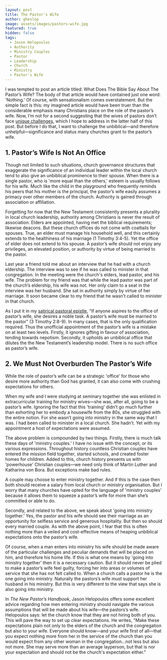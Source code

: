```yaml
---
layout: post
title: The Pastor's Wife
author: gheslop
image: assets/images/pastors-wife.jpg
featured: true
hidden: false
tags:
  - Jason Helopoulos
  - Authority
  - Ministry Couples
  - Pastor
  - Leadership
  - Church
  - Ministry
  - Pastor's Wife
---
```

I was tempted to post an article titled: What Does The Bible Say About The Pastor’s Wife? The body of that article would have contained just one word: 'Nothing.' Of course, with sensationalism comes overstatement. But the simple fact is this: my imagined article would have been truer than the considerable emphasis many Christians place on the role of the pastor’s wife. Now, I’m not for a second suggesting that the wives of pastors don’t face [unique challenges](https://www.thegospelcoalition.org/reviews/help-married-pastor-jani-ortlund/ "Review of Jani Ortlund's new book"), which I hope to address in the latter half of this post. But before I do that, I want to challenge the unbiblical—and therefore unhelpful—significance and status many churches grant to the pastor’s wife.

## **1. Pastor’s Wife Is Not An Office**

Though not limited to such situations, church governance structures that exaggerate the significance of an individual leader within the local church tend to also give an unbiblical prominence to their spouse. When there is a single pastor, who is 'more equal than the others,' esteem is usually follows for his wife. Much like the child in the playground who frequently reminds his peers that his mother is the principal, the pastor’s wife easily assumes a primacy over other members of the church. Authority is gained through association or affiliation.

Forgetting for now that the New Testament consistently presents a plurality in local church leadership, authority among Christians is never the result of association. Elders are appointed, having met the biblical requirements; likewise deacons. But these church offices do not come with coattails for spouses. True, an elder must manage his household well, and this certainly extends to the healthiness of his marriage (1 Timothy 3:4-5). Yet the office of elder does not extend to his spouse. A pastor’s wife should not enjoy any privileges, an elevated position, or authority by virtue of being married to the pastor.

Last year a friend told me about an interview that he had with a church eldership. The interview was to see if he was called to minister in that congregation. In the meeting were the church's elders, lead pastor, and his wife. The problem for my friend was that while the lead pastor was part of the church’s eldership, his wife was not. Her only claim to a seat in the interview was her husband. She sat in authority simply by virtue of her marriage. It soon became clear to my friend that he wasn’t called to minister in that church.

As I put it in my [satirical pastoral epistle](https://rekindle.co.za/content/2020-09-17-3-timothy "3 Timothy"), "If anyone aspires to the office of pastor’s wife, she desires a noble task. A pastor’s wife must be married to the pastor" (3 Timothy 2:8-9). In many cases, that is the only qualification required. Thus the unofficial appointment of the pastor’s wife is a mistake on at least two levels. Firstly, it ignores gifting in favour of association, tending towards nepotism. Secondly, it upholds an unbiblical office that dilutes the the New Testament’s leadership model. There is no such office as pastor’s wife.

## **2. We Must Not Overburden The Pastor’s Wife**

While the role of pastor’s wife can be a strategic 'office' for those who desire more authority than God has granted, it can also come with crushing expectations for others.

When my wife and I were studying at seminary together she was enlisted in extracurricular training for ministry wives—she was, after all, going to be a pastor’s wife. Ignoring the fact that this 'training' didn’t go much further than exhorting her to embody a housewife from the 80s, she struggled with the entire notion. For she wasn’t going into ministry in the same way that I was. I had been called to minister in a local church. She hadn’t. Yet with my appointment a host of expectations were assumed.

The above problem is compounded by two things. Firstly, there is much talk these days of 'ministry couples.' I have no issue with the concept, or its various expressions. Throughout history countless Christian couples have entered the mission field together, started schools, and created foster homes for children. Added to this, church history presents us with 'powerhouse' Christian couples—we need only think of Martin Luther and Katharina von Bora. But exceptions make bad rules.

A couple may choose to enter ministry together. And if this is the case then both should receive a salary from local church or ministry organisation. But I worry that many churches have opted for the language of 'ministry couples' because it allows them to squeeze a pastor’s wife for more than she’s committed or able to do.

Secondly, and related to the above, we speak about 'going into ministry together.' Yes, the pastor and his wife should see their marriage as an opportunity for selfless service and generous hospitality. But then so should every married couple. As with the above point, I fear that this is often nothing more than a veiled and cost-effective means of heaping unbiblical expectations onto the pastor’s wife.

Of course, when a man enters into ministry his wife should be made aware of the particular challenges and peculiar demands that will be placed on him, and therefore his home life. If this is what one means by 'going into ministry together' then it is a necessary caution. But it should never be plied to make a pastor’s wife feel guilty, forcing her into areas or volumes of service that she has not felt called to. When a church calls a pastor he is the one going into ministry. Naturally the pastors’s wife must support her husband in his ministry. But this is very different to the view that says she is also going into ministry.

In _The New Pastor’s Handbook_, Jason Helopoulos offers some excellent advice regarding how men entering ministry should navigate the various assumptions that will be made about his wife—the pastors’s wife. Helopoulos says: let the church know that they are not hiring both of you. This will pave the way to set up clear expectations. He writes, "Make these expectations plain not only to the elders of the church and the congregation but also to your wife. Everyone should know—and your wife first of all—that you expect nothing more from her in the service of the church than you would expect from any other woman in the congregation…not less but also not more. She may serve more than an average layperson, but that is nor your expectation and should not be the church's expectation either."